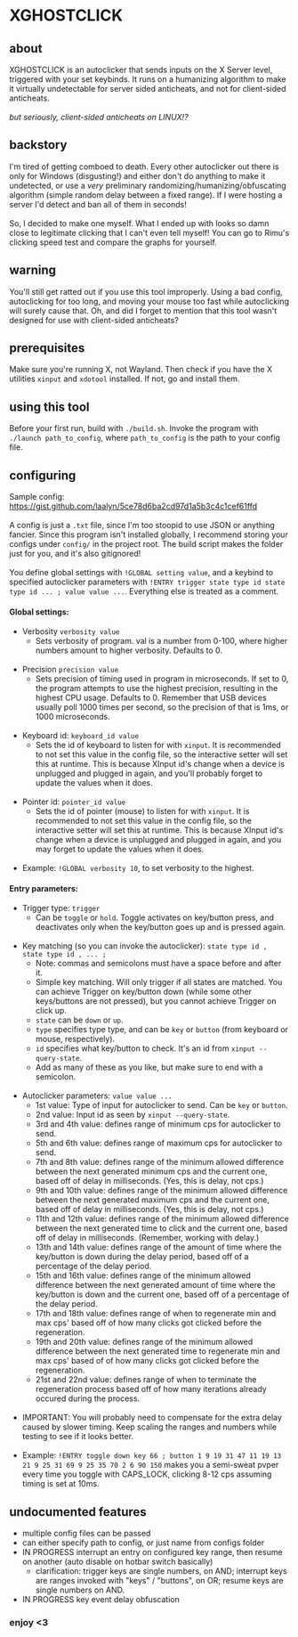 # XGHOSTCLICK

## about
XGHOSTCLICK is an autoclicker that sends inputs on the X Server level, triggered with your set keybinds. It runs on a humanizing algorithm to make it virtually undetectable for server sided anticheats, and not for client-sided anticheats. <br><br>*but seriously, client-sided anticheats on LINUX!?*

## backstory
I'm tired of getting comboed to death. Every other autoclicker out there is only for Windows (disgusting!) and either don't do anything to make it undetected, or use a *very* preliminary randomizing/humanizing/obfuscating algorithm (simple random delay between a fixed range). If I were hosting a server I'd detect and ban all of them in seconds!<br><br>
So, I decided to make one myself. What I ended up with looks so damn close to legitimate clicking that I can't even tell myself! You can go to Rimu's clicking speed test and compare the graphs for yourself.

## warning
You'll still get ratted out if you use this tool improperly. Using a bad config, autoclicking for too long, and moving your mouse too fast while autoclicking will surely cause that. Oh, and did I forget to mention that this tool wasn't designed for use with client-sided anticheats?

## prerequisites
Make sure you're running X, not Wayland. Then check if you have the X utilities `xinput` and `xdotool` installed. If not, go and install them.

## using this tool
Before your first run, build with `./build.sh`. Invoke the program with `./launch path_to_config`, where `path_to_config` is the path to your config file.

## configuring
Sample config: https://gist.github.com/laalyn/5ce78d6ba2cd97d1a5b3c4c1cef61ffd <Br><br>
A config is just a `.txt` file, since I'm too stoopid to use JSON or anything fancier. Since this program isn't installed globally, I recommend storing your configs under `config/` in the project root. The build script makes the folder just for you, and it's also gitignored! <br><Br>
You define global settings with `!GLOBAL setting value`, and a keybind to specified autoclicker parameters with `!ENTRY trigger state type id state type id ... ; value value ...`. Everything else is treated as a comment.<br>
#### Global settings: 
* Verbosity `verbosity value`
  * Sets verbosity of program. val is a number from 0-100, where higher numbers amount to higher verbosity. Defaults to 0.<br><br>
* Precision `precision value`
  * Sets precision of timing used in program in microseconds. If set to 0, the program attempts to use the highest precision, resulting in the highest CPU usage. Defaults to 0. Remember that USB devices usually poll 1000 times per second, so the precision of that is 1ms, or 1000 microseconds.<br><br>
* Keyboard id: `keyboard_id value`
  * Sets the id of keyboard to listen for with `xinput`. It is recommended to not set this value in the config file, so the interactive setter will set this at runtime. This is because XInput id's change when a device is unplugged and plugged in again, and you'll probably forget to update the values when it does.<br><br>
* Pointer id: `pointer_id value`
  * Sets the id of pointer (mouse) to listen for with `xinput`. It is recommended to not set this value in the config file, so the interactive setter will set this at runtime. This is because XInput id's change when a device is unplugged and plugged in again, and you may forget to update the values when it does.<br><br>
* Example: `!GLOBAL verbosity 10`, to set verbosity to the highest.
#### Entry parameters: 
* Trigger type: `trigger`
  * Can be `toggle` or `hold`. Toggle activates on key/button press, and deactivates only when the key/button goes up and is pressed again.<br><br>
* Key matching (so you can invoke the autoclicker): `state type id , state type id , ... ; `
  * Note: commas and semicolons must have a space before and after it.
  * Simple key matching. Will only trigger if all states are matched. You can achieve Trigger on key/button down (while some other keys/buttons are not pressed), but you cannot achieve Trigger on click up.
  * `state` can be `down` or `up`.
  * `type` specifies type type, and can be `key` or `button` (from keyboard or mouse, respectively).
  * `id` specifies what key/button to check. It's an id from `xinput --query-state`.
  * Add as many of these as you like, but make sure to end with a semicolon.<br><br>
* Autoclicker parameters: `value value ...`
  * 1st value: Type of input for autoclicker to send. Can be `key` or `button`.
  * 2nd value: Input id as seen by `xinput --query-state`.
  * 3rd and 4th value: defines range of minimum cps for autoclicker to send.
  * 5th and 6th value: defines range of maximum cps for autoclicker to send.
  * 7th and 8th value: defines range of the minimum allowed difference between the next generated minimum cps and the current one, based off of delay in milliseconds. (Yes, this is delay, not cps.)
  * 9th and 10th value: defines range of the minimum allowed difference between the next generated maximum cps and the current one, based off of delay in milliseconds. (Yes, this is delay, not cps.)
  * 11th and 12th value: defines range of the minimum allowed difference between the next generated time to click and the current one, based off of delay in milliseconds. (Remember, working with delay.)
  * 13th and 14th value: defines range of the amount of time where the key/button is down during the delay period, based off of a percentage of the delay period.
  * 15th and 16th value: defines range of the minimum allowed difference between the next generated amount of time where the key/button is down and the current one, based off of a percentage of the delay period.
  * 17th and 18th value: defines range of when to regenerate min and max cps' based off of how many clicks got clicked before the regeneration.
  * 19th and 20th value: defines range of the minimum allowed difference between the next generated time to regenerate min and max cps' based of of how many clicks got clicked before the regeneration.
  * 21st and 22nd value: defines range of when to terminate the regeneration process based off of how many iterations already occured during the process. <br><br>
* IMPORTANT: You will probably need to compensate for the extra delay caused by slower timing. Keep scaling the ranges and numbers while testing to see if it looks better. <br><br>
* Example: `!ENTRY toggle down key 66 ; button 1 9 19 31 47 11 19 13 21 9 25 31 69 9 25 35 70 2 6 90 150` makes you a semi-sweat pvper every time you toggle with CAPS_LOCK, clicking 8-12 cps assuming timing is set at 10ms.

## undocumented features
* multiple config files can be passed
* can either specify path to config, or just name from configs folder
* IN PROGRESS interrupt an entry on configured key range, then resume on another (auto disable on hotbar switch basically)
  * clarification: trigger keys are single numbers, on AND; interrupt keys are ranges invoked with "keys" / "buttons", on OR; resume keys are single numbers on AND.
* IN PROGRESS key event delay obfuscation
  
### enjoy <3
